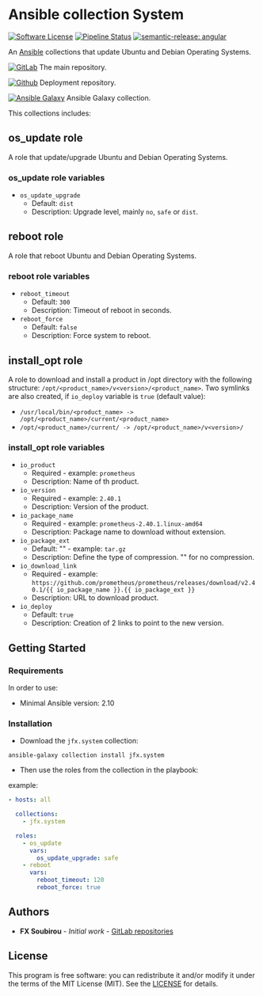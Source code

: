 # Ansible collection System

[![Software License](https://img.shields.io/badge/license-MIT-informational.svg?style=flat)](LICENSE)
[![Pipeline Status](https://gitlab.com/op_so/ansible/system/badges/main/pipeline.svg)](https://gitlab.com/op_so/ansible/system/pipelines)
[![semantic-release: angular](https://img.shields.io/badge/semantic--release-angular-e10079?logo=semantic-release)](https://github.com/semantic-release/semantic-release)

An [Ansible](https://www.ansible.com/) collections that update Ubuntu and Debian Operating Systems.

[![GitLab](https://shields.io/badge/Gitlab-informational?logo=gitlab&style=flat-square)](https://gitlab.com/op_so/ansible/system) The main repository.

[![Github](https://shields.io/badge/Github-informational?logo=github&style=flat-square)](https://github.com/jfx/ansible-collection-system) Deployment repository.

[![Ansible Galaxy](https://shields.io/badge/Ansible_Galaxy-informational?logo=ansible&style=flat-square)](https://galaxy.ansible.com/jfx/system) Ansible Galaxy collection.

This collections includes:

## os_update role

A role that update/upgrade Ubuntu and Debian Operating Systems.

### os_update role variables

- `os_update_upgrade`
  - Default: `dist`
  - Description: Upgrade level, mainly `no`, `safe` or `dist`.

## reboot role

A role that reboot Ubuntu and Debian Operating Systems.

### reboot role variables

- `reboot_timeout`
  - Default: `300`
  - Description: Timeout of reboot in seconds.
- `reboot_force`
  - Default: `false`
  - Description: Force system to reboot.

## install_opt role

A role to download and install a product in /opt directory with the following structure: `/opt/<product_name>/v<version>/<product_name>`.
Two symlinks are also created, if `io_deploy` variable is `true` (default value):

- `/usr/local/bin/<product_name> -> /opt/<product_name>/current/<product_name>`
- `/opt/<product_name>/current/ -> /opt/<product_name>/v<version>/`

### install_opt role variables

- `io_product`
  - Required - example: `prometheus`
  - Description: Name of th product.
- `io_version`
  - Required - example: `2.40.1`
  - Description: Version of the product.
- `io_package_name`
  - Required - example: `prometheus-2.40.1.linux-amd64`
  - Description: Package name to download without extension.
- `io_package_ext`
  - Default: "" - example: `tar.gz`
  - Description: Define the type of compression. "" for no compression.
- `io_download_link`
  - Required - example: `https://github.com/prometheus/prometheus/releases/download/v2.40.1/{{ io_package_name }}.{{ io_package_ext }}`
  - Description: URL to download product.
- `io_deploy`
  - Default: `true`
  - Description: Creation of 2 links to point to the new version.

## Getting Started

### Requirements

In order to use:

- Minimal Ansible version: 2.10

### Installation

- Download the `jfx.system` collection:

```shell
ansible-galaxy collection install jfx.system
```

- Then use the roles from the collection in the playbook:

example:

```yaml
- hosts: all

  collections:
    - jfx.system

  roles:
    - os_update
      vars:
        os_update_upgrade: safe
    - reboot
      vars:
        reboot_timeout: 120
        reboot_force: true
```

## Authors

- **FX Soubirou** - *Initial work* - [GitLab repositories](https://gitlab.com/op_so)

## License

This program is free software: you can redistribute it and/or modify it under the terms of the MIT License (MIT). See the [LICENSE](https://opensource.org/licenses/MIT) for details.
